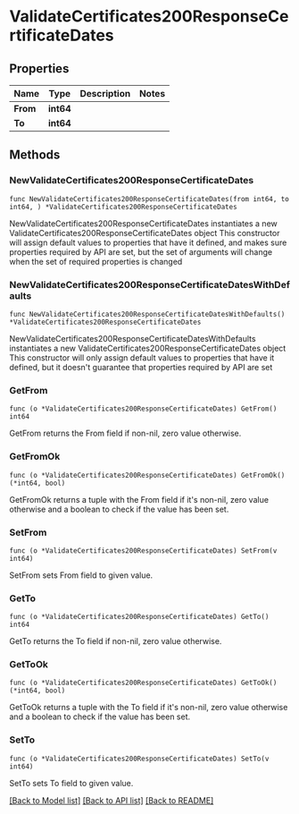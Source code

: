 # ValidateCertificates200ResponseCertificateDates

## Properties

Name | Type | Description | Notes
------------ | ------------- | ------------- | -------------
**From** | **int64** |  | 
**To** | **int64** |  | 

## Methods

### NewValidateCertificates200ResponseCertificateDates

`func NewValidateCertificates200ResponseCertificateDates(from int64, to int64, ) *ValidateCertificates200ResponseCertificateDates`

NewValidateCertificates200ResponseCertificateDates instantiates a new ValidateCertificates200ResponseCertificateDates object
This constructor will assign default values to properties that have it defined,
and makes sure properties required by API are set, but the set of arguments
will change when the set of required properties is changed

### NewValidateCertificates200ResponseCertificateDatesWithDefaults

`func NewValidateCertificates200ResponseCertificateDatesWithDefaults() *ValidateCertificates200ResponseCertificateDates`

NewValidateCertificates200ResponseCertificateDatesWithDefaults instantiates a new ValidateCertificates200ResponseCertificateDates object
This constructor will only assign default values to properties that have it defined,
but it doesn't guarantee that properties required by API are set

### GetFrom

`func (o *ValidateCertificates200ResponseCertificateDates) GetFrom() int64`

GetFrom returns the From field if non-nil, zero value otherwise.

### GetFromOk

`func (o *ValidateCertificates200ResponseCertificateDates) GetFromOk() (*int64, bool)`

GetFromOk returns a tuple with the From field if it's non-nil, zero value otherwise
and a boolean to check if the value has been set.

### SetFrom

`func (o *ValidateCertificates200ResponseCertificateDates) SetFrom(v int64)`

SetFrom sets From field to given value.


### GetTo

`func (o *ValidateCertificates200ResponseCertificateDates) GetTo() int64`

GetTo returns the To field if non-nil, zero value otherwise.

### GetToOk

`func (o *ValidateCertificates200ResponseCertificateDates) GetToOk() (*int64, bool)`

GetToOk returns a tuple with the To field if it's non-nil, zero value otherwise
and a boolean to check if the value has been set.

### SetTo

`func (o *ValidateCertificates200ResponseCertificateDates) SetTo(v int64)`

SetTo sets To field to given value.



[[Back to Model list]](../README.md#documentation-for-models) [[Back to API list]](../README.md#documentation-for-api-endpoints) [[Back to README]](../README.md)


